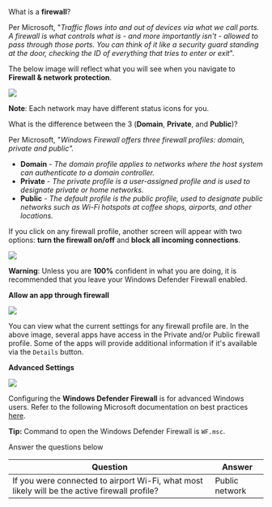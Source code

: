 What is a **firewall**?

Per Microsoft, "_Traffic flows into and out of devices via what we call ports. A firewall is what controls what is - and more importantly isn't - allowed to pass through those ports. You can think of it like a security guard standing at the door, checking the ID of everything that tries to enter or exit_".

The below image will reflect what you will see when you navigate to **Firewall & network protection**.  

![](https://assets.tryhackme.com/additional/win-fun3/windows-firewall.png)  

**Note**: Each network may have different status icons for you.

What is the difference between the 3 (**Domain**, **Private**, and **Public**)?

Per Microsoft, "_Windows Firewall offers three firewall profiles: domain, private and public"._

- **Domain** - _The domain profile applies to networks where the host system can authenticate to a domain controller._ 
- **Private** - _The private profile is a user-assigned profile and is used to designate private or home networks._
- **Public** - _The default profile is the public profile, used to designate public networks such as Wi-Fi hotspots at coffee shops, airports, and other locations._

If you click on any firewall profile, another screen will appear with two options: **turn the firewall on/off** and **block all incoming connections**. 

![](https://assets.tryhackme.com/additional/win-fun3/windows-firewall2.png)  

**Warning**: Unless you are **100%** confident in what you are doing, it is recommended that you leave your Windows Defender Firewall enabled. 

**Allow an app through firewall**  

![](https://assets.tryhackme.com/additional/win-fun3/windows-firewall3.png)

You can view what the current settings for any firewall profile are. In the above image, several apps have access in the Private and/or Public firewall profile. Some of the apps will provide additional information if it's available via the `Details` button. 

**Advanced Settings**

![](https://assets.tryhackme.com/additional/win-fun3/windows-firewall4.png)

Configuring the **Windows Defender Firewall** is for advanced Windows users. Refer to the following Microsoft documentation on best practices [here](https://docs.microsoft.com/en-us/windows/security/threat-protection/windows-firewall/best-practices-configuring). 

**Tip:** Command to open the Windows Defender Firewall is `WF.msc`. 

Answer the questions below

| Question                                                                                      | Answer |
| --------------------------------------------------------------------------------------------- | ------ |
| If you were connected to airport Wi-Fi, what most likely will be the active firewall profile? | Public network       |
